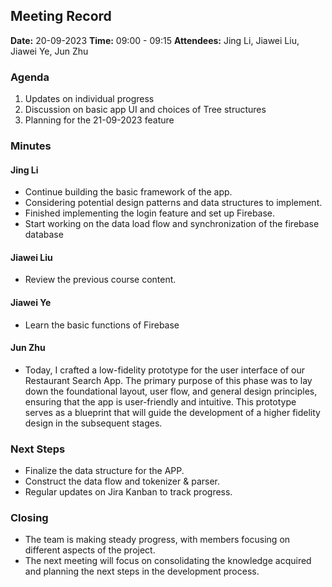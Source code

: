 ## Meeting Record

**Date:** 20-09-2023
**Time:** 09:00 - 09:15
**Attendees:** Jing Li, Jiawei Liu, Jiawei Ye, Jun Zhu

### Agenda

1. Updates on individual progress
2. Discussion on basic app UI and choices of Tree structures 
3. Planning for the 21-09-2023 feature

### Minutes

#### Jing Li

- Continue building the basic framework of the app.
- Considering potential design patterns and data structures to implement.
- Finished implementing the login feature and set up Firebase.
- Start working on the data load flow and synchronization of the firebase database

#### Jiawei Liu

- Review the previous course content.

#### Jiawei Ye

- Learn the basic functions of Firebase 

#### Jun Zhu

- Today, I crafted a low-fidelity prototype for the user interface of our Restaurant Search App. The primary purpose of this phase was to lay down the foundational layout, user flow, and general design principles, ensuring that the app is user-friendly and intuitive. This prototype serves as a blueprint that will guide the development of a higher fidelity design in the subsequent stages.

### Next Steps

- Finalize the data structure for the APP.
- Construct the data flow and tokenizer & parser.
- Regular updates on Jira Kanban to track progress.

### Closing

- The team is making steady progress, with members focusing on different aspects of the project.
- The next meeting will focus on consolidating the knowledge acquired and planning the next steps in the development process.